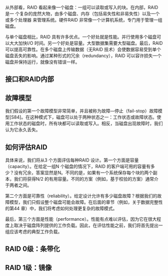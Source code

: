
从外部看，RAID 看起来像一个磁盘：一组可以读取或写入的块。在内部，RAID 是一
个复杂的庞然大物，由多个磁盘、内存（包括易失性和非易失性）以及一个或多个处理器
来管理系统。硬件RAID 非常像一个计算机系统，专门用于管理一组磁盘。

与单个磁盘相比，RAID 具有许多优点。一个好处就是性能。并行使用多个磁盘可以大大加快I/O 时间。另一个好处是容量。大型数据集需要大型磁盘。最后，RAID 可以提高可靠性。在多个磁盘上传输数据（无RAID 技术）会使数据容易受到单个磁盘丢失的影响。通过某种形式的冗余（redundancy），RAID 可以容许损失一个磁盘并保持运行，就像没有错误一样。

## 接口和RAID内部

## 故障模型

我们假设的第一个故障模型非常简单，并且被称为故障—停止（fail-stop）故障模型[S84]。在这种模式下，磁盘可以处于两种状态之一：工作状态或故障状态。使用工作状态的磁盘时，所有块都可以读取或写入。相反，当磁盘出现故障时，我们认为它永久丢失。


## 如何评估RAID

具体来说，我们将从3 个方面评估每种RAID 设计。第一个方面是容量（capacity）。在给定一组N 个磁盘的情况下，RAID 的客户端可用的容量有多少？没有冗余，答案显然是N。不同的是，如果有一个系统保存每个块的两个副本，我们将获得N/2 的有用容量。不同的方案（例如，基于校验的方案）通常介于两者之间。 

第二个方面是可靠性（reliability）。给定设计允许有多少磁盘故障？根据我们的故障模型，我们只假设整个磁盘可能会故障。在后面的章节（例如，关于数据完整性的第44 章）中，我们将考虑如何处理更复杂的故障模式。 

最后，第三个方面是性能（performance）。性能有点难以评估，因为它在很大程度上取决于磁盘阵列提供的工作负载。因此，在评估性能之前，我们将首先提出一组应该考虑的典型工作负载。

## RAID 0级：条带化

## RAID 1级：镜像